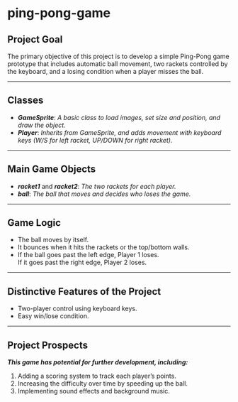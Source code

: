# ping-pong-game

## Project Goal
The primary objective of this project is to develop a simple Ping-Pong game prototype that includes automatic ball movement, two rackets controlled by the keyboard, and a losing condition when a player misses the ball.

---

## Classes
- ***GameSprite***: _A basic class to load images, set size and position, and draw the object._
- ***Player***: _Inherits from GameSprite, and adds movement with keyboard keys (W/S for left racket, UP/DOWN for right racket)._

---

## Main Game Objects
- ***racket1*** and ***racket2***: _The two rackets for each player._
- ***ball***: _The ball that moves and decides who loses the game._

---

## Game Logic
- The ball moves by itself.
- It bounces when it hits the rackets or the top/bottom walls.
- If the ball goes past the left edge, Player 1 loses.  
  If it goes past the right edge, Player 2 loses.

---

## Distinctive Features of the Project
- Two-player control using keyboard keys.  
- Easy win/lose condition.

---

## Project Prospects
***This game has potential for further development, including:***
1. Adding a scoring system to track each player’s points.
2. Increasing the difficulty over time by speeding up the ball.
3. Implementing sound effects and background music.
